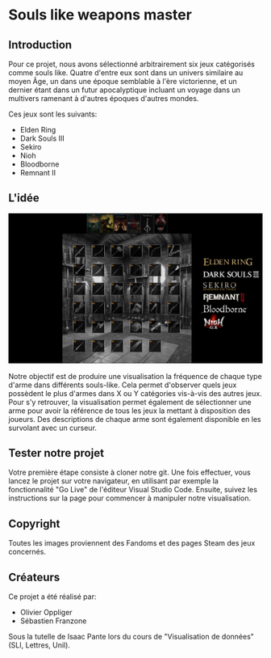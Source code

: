 # Souls like weapons master

## Introduction
Pour ce projet, nous avons sélectionné arbitrairement six jeux catégorisés comme souls like. Quatre d'entre eux sont dans un univers similaire au moyen Âge, un dans une époque semblable à l'ère victorienne, et un dernier étant dans un futur apocalyptique incluant un voyage dans un multivers ramenant à d'autres époques d'autres mondes.

Ces jeux sont les suivants:

- Elden Ring
- Dark Souls III
- Sekiro
- Nioh
- Bloodborne
- Remnant II

## L'idée

![Main logo](./Projet/other/vd_souls_look.PNG)

Notre objectif est de produire une visualisation la fréquence de chaque type d'arme dans différents souls-like. Cela permet d'observer quels jeux possèdent le plus d'armes dans X ou Y catégories vis-à-vis des autres jeux. Pour s'y retrouver, la visualisation permet également de sélectionner une arme pour avoir la référence de tous les jeux la mettant à disposition des joueurs. Des descriptions de chaque arme sont également disponible en les survolant avec un curseur.

## Tester notre projet
Votre première étape consiste à cloner notre git. Une fois effectuer, vous lancez le projet sur votre navigateur, en utilisant par exemple la fonctionnalité "Go Live" de l'éditeur Visual Studio Code.
Ensuite, suivez les instructions sur la page pour commencer à manipuler notre visualisation.

## Copyright
Toutes les images proviennent des Fandoms et des pages Steam des jeux concernés.

## Créateurs
Ce projet a été réalisé par:
- Olivier Oppliger
- Sébastien Franzone

Sous la tutelle de Isaac Pante lors du cours de "Visualisation de données" (SLI, Lettres, Unil).